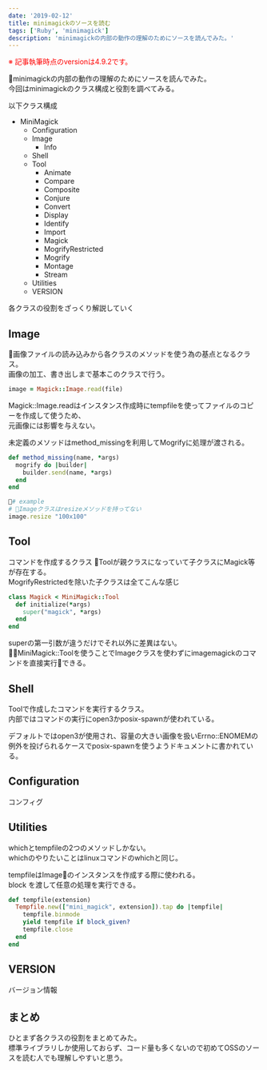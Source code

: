 ```yaml
---
date: '2019-02-12'
title: minimagickのソースを読む
tags: ['Ruby', 'minimagick']
description: 'minimagickの内部の動作の理解のためにソースを読んでみた。'
---
```


<font color="Red">※ 記事執筆時点のversionは4.9.2です。</font>

minimagickの内部の動作の理解のためにソースを読んでみた。  
今回はminimagickのクラス構成と役割を調べてみる。

以下クラス構成

- MiniMagick
  - Configuration
  - Image
      - Info
  - Shell
  - Tool
      - Animate
      - Compare
      - Composite
      - Conjure
      - Convert
      - Display
      - Identify
      - Import
      - Magick
      - MogrifyRestricted
      - Mogrify
      - Montage
      - Stream
  - Utilities
  - VERSION

各クラスの役割をざっくり解説していく

## Image

画像ファイルの読み込みから各クラスのメソッドを使う為の基点となるクラス。  
画像の加工、書き出しまで基本このクラスで行う。

```ruby
image = Magick::Image.read(file)
```

Magick::Image.readはインスタンス作成時にtempfileを使ってファイルのコピーを作成して使うため、  
元画像には影響を与えない。

未定義のメソッドはmethod_missingを利用してMogrifyに処理が渡される。
```ruby
def method_missing(name, *args)
  mogrify do |builder|
    builder.send(name, *args)
  end
end

# example
# Imageクラスはresizeメソッドを持ってない
image.resize "100x100"
```

## Tool

コマンドを作成するクラス
Toolが親クラスになっていて子クラスにMagick等が存在する。  
MogrifyRestrictedを除いた子クラスは全てこんな感じ

```ruby
class Magick < MiniMagick::Tool
  def initialize(*args)
    super("magick", *args)
  end
end
```

superの第一引数が違うだけでそれ以外に差異はない。  
MiniMagick::Toolを使うことでImageクラスを使わずにimagemagickのコマンドを直接実行できる。


## Shell

Toolで作成したコマンドを実行するクラス。  
内部ではコマンドの実行にopen3かposix-spawnが使われている。

デフォルトではopen3が使用され、容量の大きい画像を扱いErrno::ENOMEMの例外を投げられるケースでposix-spawnを使うようドキュメントに書かれている。

## Configuration

コンフィグ

## Utilities

whichとtempfileの2つのメソッドしかない。  
whichのやりたいことはlinuxコマンドのwhichと同じ。

tempfileはImageのインスタンスを作成する際に使われる。  
block を渡して任意の処理を実行できる。

```ruby
def tempfile(extension)
  Tempfile.new(["mini_magick", extension]).tap do |tempfile|
    tempfile.binmode
    yield tempfile if block_given?
    tempfile.close
  end
end
```

## VERSION

バージョン情報

## まとめ

ひとまず各クラスの役割をまとめてみた。  
標準ライブラリしか使用しておらず、コード量も多くないので初めてOSSのソースを読む人でも理解しやすいと思う。